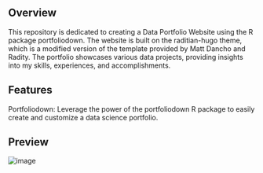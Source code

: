 ## Overview
This repository is dedicated to creating a Data Portfolio Website using the R package portfoliodown. The website is built on the raditian-hugo theme, which is a modified version of the template provided by Matt Dancho and Radity. The portfolio showcases various data projects, providing insights into my skills, experiences, and accomplishments.

## Features
Portfoliodown: Leverage the power of the portfoliodown R package to easily create and customize a data science portfolio.

## Preview
![image](https://github.com/meltrann/Data-Portfolio/assets/128937396/c4e5e7d2-d07d-414a-857c-a46f08c15023)
